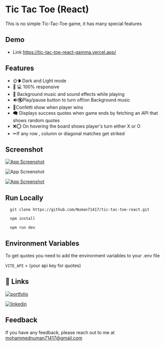 
# Tic Tac Toe (React)

This is no simple Tic-Tac-Toe game, it has many special features

## Demo

- Link  https://tic-tac-toe-react-gamma.vercel.app/


## Features

- 🌞🌘 Dark and Light mode
- 📱 💻 100% responsive
- 🎵 Background music and sound effects while playing
- 🔊🔇Play/pause button to turn off/on Background music
- 🎉Confetti show when player wins
- 🗨 Displays success quotes when game ends by fetching an API that shows random quotes
- ❌⭕ On hovering the board shows player's turn either X or O
- ✏If any row , column or diagonal matches get striked
  
## Screenshot

[![App Screenshot](https://i.pinimg.com/originals/27/8b/ac/278bac0254b1d5b886336d3882397e66.jpg)](https://tic-tac-toe-react-gamma.vercel.app/
)

![App Screenshot](https://i.pinimg.com/564x/63/49/d7/6349d790a4d88b4e0a01987de8709b9f.jpg )

[![App Screenshot](https://i.pinimg.com/564x/c6/75/4e/c6754e34583bd28bf432db665693ffe1.jpg)](https://tic-tac-toe-react-gamma.vercel.app/
)






## Run Locally


```
  git clone https://github.com/Numan71417/tic-tac-toe-react.git
```
```
  npm install
```
```
  npm run dev
```



## Environment Variables

To get quotes you need to add the  environment variables to your .env file

`VITE_API` = (your api key for quotes)



## 🔗 Links
[![portfolio](https://img.shields.io/badge/my_portfolio-000?style=for-the-badge&logo=ko-fi&logoColor=white)](https://64d72a4e2fce3c56481942c1--silver-heliotrope-7e098d.netlify.app/)

[![linkedin](https://img.shields.io/badge/linkedin-0A66C2?style=for-the-badge&logo=linkedin&logoColor=white)](https://www.linkedin.com/in/mohammed-numan-raza-ab980b202)




## Feedback

If you have any feedback, please reach out to me at mohammednuman71417@gmail.com

